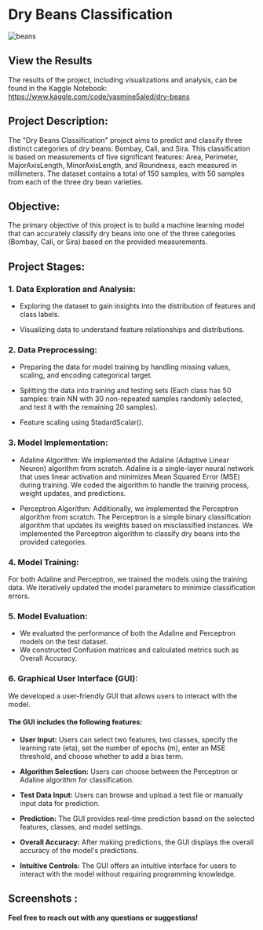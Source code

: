 # Dry Beans Classification
![beans](https://github.com/Yasmine-Khaled/Dry-Beans/assets/89998528/6a936b99-46a9-4ec2-9f5b-deff7c81391d)

## View the Results
The results of the project, including visualizations and analysis, can be found in the Kaggle Notebook:
https://www.kaggle.com/code/yasmine5aled/dry-beans

## Project Description:

The "Dry Beans Classification" project aims to predict and classify three distinct categories of dry beans: Bombay, Cali, and Sira. This classification is based on measurements of five significant features: Area, Perimeter, MajorAxisLength, MinorAxisLength, and Roundness, each measured in millimeters. The dataset contains a total of 150 samples, with 50 samples from each of the three dry bean varieties.

## Objective:

The primary objective of this project is to build a machine learning model that can accurately classify dry beans into one of the three categories (Bombay, Cali, or Sira) based on the provided measurements. 

## Project Stages:

### 1. Data Exploration and Analysis:

* Exploring the dataset to gain insights into the distribution of features and class labels.

* Visualizing data to understand feature relationships and distributions.

### 2. Data Preprocessing:

* Preparing the data for model training by handling missing values, scaling, and encoding categorical target.

* Splitting the data into training and testing sets (Each class has 50 samples: train NN with 30 non-repeated samples randomly selected, and test it with the remaining 20 samples).

* Feature scaling using StadardScalar().

### 3. Model Implementation:

* Adaline Algorithm: We implemented the Adaline (Adaptive Linear Neuron) algorithm from scratch. Adaline is a single-layer neural network that uses linear activation and minimizes Mean Squared Error (MSE) during training. We coded the algorithm to handle the training process, weight updates, and predictions.

* Perceptron Algorithm: Additionally, we implemented the Perceptron algorithm from scratch. The Perceptron is a simple binary classification algorithm that updates its weights based on misclassified instances. We implemented the Perceptron algorithm to classify dry beans into the provided categories.

### 4. Model Training:

For both Adaline and Perceptron, we trained the models using the training data. We iteratively updated the model parameters to minimize classification errors.

### 5. Model Evaluation:

* We evaluated the performance of both the Adaline and Perceptron models on the test dataset.
* We constructed Confusion matrices and calculated metrics such as Overall Accuracy.

### 6. Graphical User Interface (GUI):

We developed a user-friendly GUI that allows users to interact with the model. 

#### The GUI includes the following features:

* **User Input:** Users can select two features, two classes, specify the learning rate (eta), set the number of epochs (m), enter an MSE threshold, and choose whether to add a bias term.

* **Algorithm Selection:** Users can choose between the Perceptron or Adaline algorithm for classification.

* **Test Data Input:** Users can browse and upload a test file or manually input data for prediction.

* **Prediction:** The GUI provides real-time prediction based on the selected features, classes, and model settings.

* **Overall Accuracy:** After making predictions, the GUI displays the overall accuracy of the model's predictions.

* **Intuitive Controls:** The GUI offers an intuitive interface for users to interact with the model without requiring programming knowledge.

## Screenshots :



**Feel free to reach out with any questions or suggestions!**
